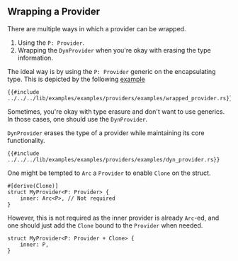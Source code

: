 ## Wrapping a Provider

There are multiple ways in which a provider can be wrapped.

1. Using the `P: Provider`.
2. Wrapping the `DynProvider` when you're okay with erasing the type information.

The ideal way is by using the `P: Provider` generic on the encapsulating type. This is depicted by the following [example](https://github.com/alloy-rs/examples/tree/cb2cd9483cfdb8e54744131b34451c996dcc240c/examples/providers/examples/wrapped_provider.rs)

```rust,ignore
{{#include ../../../lib/examples/examples/providers/examples/wrapped_provider.rs}}
```

Sometimes, you're okay with type erasure and don't want to use generics. In those cases, one should use the `DynProvider`.

`DynProvider` erases the type of a provider while maintaining its core functionality.

```rust,ignore
{{#include ../../../lib/examples/examples/providers/examples/dyn_provider.rs}}
```

One might be tempted to `Arc` a `Provider` to enable `Clone` on the struct.

```rust,ignore
#[derive(Clone)]
struct MyProvider<P: Provider> {
    inner: Arc<P>, // Not required
}
```

However, this is not required as the inner provider is already `Arc`-ed, and one should just add the `Clone` bound to the `Provider` when needed.

```rust,ignore
struct MyProvider<P: Provider + Clone> {
    inner: P,
}
```
